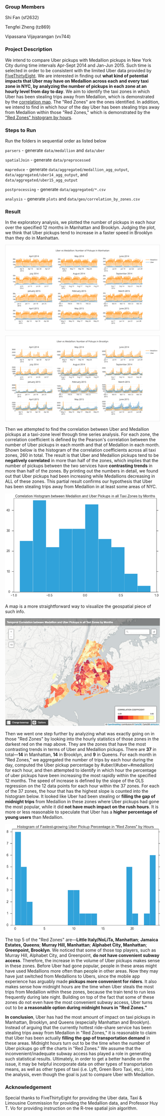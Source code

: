 ### Group Members
            
Shi Fan (sf2632)
       
Tengfei Zheng (tz869)

Vipassana Vijayarangan (vv744)

### Project Description

We intend to compare Uber pickups with Medallion pickups in New York City during time intervals Apr-Sept 2014 and Jan-Jun 2015. Such time is selected in order to be consistent with the limited Uber data provided by [FiveThirtyEight](https://github.com/fivethirtyeight/uber-tlc-foil-response). We are interested in finding out **what kind of potential impacts that Uber may have on Medallion across each and every taxi zone in NYC, by analyzing the number of pickups in each zone at an hourly level from day to day**. We aim to identify the taxi zones in which Uber has been stealing trips away from Medallion, which is demonstrated by the [correlation map](https://raw.githubusercontent.com/fanshi118/UberTaxi/master/plots/correlation_map.png). The "Red Zones" are the ones identified. In addition, we intend to find in which hour of the day Uber has been stealing trips away from Medallion within those "Red Zones," which is demonstrated by the ["Red Zones" histogram by hours](https://raw.githubusercontent.com/fanshi118/UberTaxi/master/plots/redzone_histogram_hour.png).

### Steps to Run

Run the folders in sequential order as listed below

`parsers` - generate `data/medallion` and `data/uber`

`spatialJoin` - generate `data/preprocessed`

`mapreduce` - generate `data/aggregated/medallion_agg_output`, `data/aggregated/uber14_agg_output`, and `data/aggregated/uber15_agg_output`

`postprocessing` - generate `data/aggregated/*.csv`

`analysis` - generate `plots` and `data/geo/correlation_by_zones.csv`

### Result

In the exploratory analysis, we plotted the number of pickups in each hour over the specified 12 months in Manhattan and Brooklyn. Judging the plot, we think that Uber pickups tend to increase in a faster speed in Brooklyn than they do in Manhattan.

![Alt text](plots/Pickups_in_Manhattan.png)

![Alt text](plots/Pickups_in_Brooklyn.png)

Then we attempted to find the correlation between Uber and Medallion pickups at a taxi-zone level through time series analysis. For each zone, the correlation coefficient is defined by the Pearson's correlation between the number of Uber pickups in each month and that of Medallion in each month. Shown below is the histogram of the correlation coefficients across all taxi zones, 260 in total. The result is that Uber and Medallion pickups tend to be **negatively correlated** in more than half of the zones, which implies that the number of pickups between the two services have **contrasting trends** in more than half of the zones. By printing out the numbers in detail, we found out that Uber pickups had been increasing while Medallions decreasing in ALL of these zones. This partial result confirms our hypothesis that Uber has been stealing trips away from Medallion in at least some areas of NYC.

![Alt text](plots/correlation_histogram.png)

A map is a more straightforward way to visualize the geospatial piece of such info.

![Alt text](plots/correlation_map.png)

Then we went one step further by analyzing what was exactly going on in those "Red Zones" by looking into the hourly statistics of those zones in the darkest red on the map above. They are the zones that have the most contrasting trends in terms of Uber and Medallion pickups. There are **37** in total—**14** in Manhattan, **14** in Brooklyn, and **9** in Queens. For each month in "Red Zones," we aggregated the number of trips by each hour during the day, computed the Uber pickup percentage by #uber/(#uber+#medallion) for each hour, and then attempted to identify in which hour the percentage of uber pickups have been increasing the most rapidly within the specified 12 months. The speed of increase is defined by the slope of the OLS regression on the 12 data points for each hour within the 37 zones. For each of the 37 zones, the hour that has the highest slope is counted into the histogram below. It looked like Uber had been stealing or **filling the gap of midnight trips** from Medallion in these zones where Uber pickups had gone the most popular, while it did **not have much impact on the rush hours**. It is more or less reasonable to speculate that Uber has a **higher percentage of young users** than Medallion.

![Alt text](plots/redzone_histogram_hour.png)

The top 5 of the "Red Zones" are—**Little Italy/NoLiTa, Manhattan**; **Jamaica Estates, Queens**; **Murray Hill, Manhattan**; **Alphabet City, Manhattan**; **Greenpoint, Brooklyn**. We noticed that some of those top players, such as Murray Hill, Alphabet City, and Greenpoint, **do not have convenient subway access**. Therefore, the increase in the volume of Uber pickups makes sense in these zones. Before Uber had gone popular, people in these areas might have used Medallions more often than people in other areas. Now they may have just switched from Medallions to Ubers, since the mobile app experience has arguably made **pickups more convenient for riders**. It also makes sense how midnight hours are the time when Uber steals the most trips from Medallion within these zones, because the train tend to run less frequently during late night. Building on top of the fact that some of these zones do not even have the most convenient subway access, Uber turns out to be **a reasonable option during midnight hours in "Red Zones."**

**In conclusion**, Uber has had the most amount of impact on taxi pickups in Manhattan, Brooklyn, and Queens (especially Manhattan and Brooklyn). Instead of arguing that the currently hottest ride-share service has been stealing trips away from Medallion in "Red Zones," it is reasonable to claim that Uber has been actually **filling the gap of transportation demand** in these areas. Midnight hours turn out to be the time when the number of Uber pickups go off the charts in "Red Zones." We assume that the inconvenient/inadequate subway access has played a role in generating such statistical results. Ultimately, in order to get a better handle on the issue, it may be helpful incorporate data on other types of transportation means, as well as other types of taxi (i.e. Lyft, Green Boro Taxi, etc.), into the analysis, even though the goal is just to compare Uber with Medallion.

### Acknowledgement

Special thanks to FiveThirtyEight for providing the Uber data, Taxi & Limousine Commission for providing the Medallion data, and Professor Huy T. Vo for providing instruction on the R-tree spatial join algorithm.